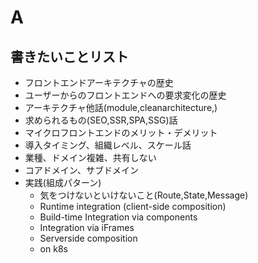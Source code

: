 # A

## 書きたいことリスト

* フロントエンドアーキテクチャの歴史
* ユーザーからのフロントエンドへの要求変化の歴史
* アーキテクチャ他話(module,cleanarchitecture,)
* 求められるもの(SEO,SSR,SPA,SSG)話
* マイクロフロントエンドのメリット・デメリット
* 導入タイミング、組織レベル、スケール話
* 業種、ドメイン複雑、共有しない
* コアドメイン、サブドメイン
* 実践(組成パターン)
  * 気をつけないといけないこと(Route,State,Message)
  * Runtime integration (client-side composition)
  * Build-time Integration via components
  * Integration via iFrames
  * Serverside composition
  * on k8s